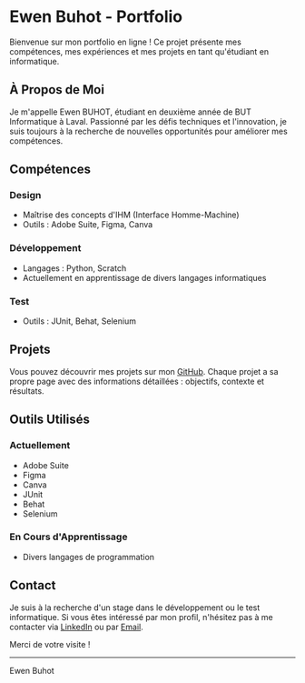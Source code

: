 # Ewen Buhot - Portfolio

Bienvenue sur mon portfolio en ligne ! Ce projet présente mes compétences, mes expériences et mes projets en tant qu'étudiant en informatique.

## À Propos de Moi

Je m'appelle Ewen BUHOT, étudiant en deuxième année de BUT Informatique à Laval. Passionné par les défis techniques et l'innovation, je suis toujours à la recherche de nouvelles opportunités pour améliorer mes compétences.

## Compétences

### Design
- Maîtrise des concepts d'IHM (Interface Homme-Machine)
- Outils : Adobe Suite, Figma, Canva

### Développement
- Langages : Python, Scratch
- Actuellement en apprentissage de divers langages informatiques

### Test
- Outils : JUnit, Behat, Selenium

## Projets

Vous pouvez découvrir mes projets sur mon [GitHub](https://github.com/ewenbuhot). Chaque projet a sa propre page avec des informations détaillées : objectifs, contexte et résultats.

## Outils Utilisés

### Actuellement
- Adobe Suite
- Figma
- Canva
- JUnit
- Behat
- Selenium

### En Cours d'Apprentissage
- Divers langages de programmation

## Contact

Je suis à la recherche d'un stage dans le développement ou le test informatique. Si vous êtes intéressé par mon profil, n'hésitez pas à me contacter via [LinkedIn](https://www.linkedin.com) ou par [Email](mailto:ewen.buhot@example.com).

Merci de votre visite !

---

Ewen Buhot
